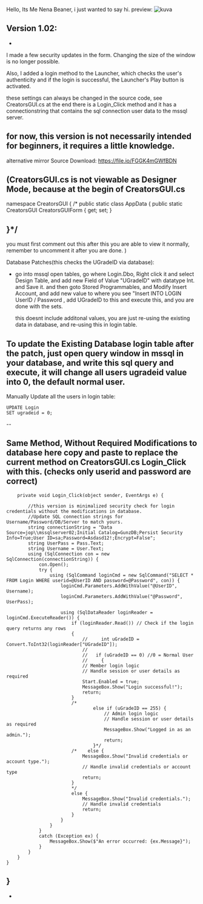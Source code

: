 Hello, Its Me Nena Beaner, i just wanted to say hi.
preview:
![kuva](https://github.com/rockitmed162/TournamentforTen/assets/127537866/57eef64b-4700-4f54-9d04-11d25280e1cb)
 
Version 1.02:
--
-
I made a few security updates in the form. Changing the size of the window is no longer possible.

Also, I added a login method to the Launcher, which checks the user's authenticity and if the login is successful, the Launcher's Play button is activated.

these settings can always be changed in the source code, see CreatorsGUI.cs at the end there is a Login_Click method and it has a connectionstring that contains the sql connection user data to the mssql server.

for now, this version is not necessarily intended for beginners, it requires a little knowledge.
-
alternative mirror
Source Download: https://file.io/FGGK4mGWfBDN

(CreatorsGUI.cs is not viewable as Designer Mode, because at the begin of CreatorsGUI.cs
--
namespace CreatorsGUI {
/*
public static class AppData {
public static CreatorsGUI CreatorsGUIForm { get; set; }

}*/
--
you must first comment out this after this you are able to view it normally, remember to uncomment it after you are done. )

Database Patches(this checks the UGradeID via database):

+ go into mssql open tables, go where Login.Dbo, Right click it and select Design Table, and add new Field of Value "UGradeID" with datatype Int. and Save it. and then goto Stored Programmables, and Modify Insert Account, and add new value to where you see "Insert INTO LOGIN UserID / Password , add UGradeID to this and execute this, and you are done with the sets.

    this doesnt include additonal values, you are just re-using the existing data in database, and re-using this in login table.


To update the Existing Database login table after the patch, just open query window in mssql in your database, and write this sql query and execute, it will change all users ugradeid value into 0, the default normal user.
-
Manually Update all the users in login table:

    UPDATE Login
    SET ugradeid = 0;
--

Same Method, Without Required Modifications to database here copy and paste to replace the current method on CreatorsGUI.cs Login_Click with this.
(checks only userid and password are correct)
--
        private void Login_Click(object sender, EventArgs e) {
         
            //this version is minimalized security check for login credentials without the modifications in database.
            //Update SQL connection strings for Username/Password/DB/Server to match yours.
            string connectionString = "Data Source=jop\\mssqlserver02;Initial Catalog=GunzDB;Persist Security Info=True;User ID=sa;Password=Asdasd12!;Encrypt=False";
            string UserPass = Pass.Text;
            string Username = User.Text;
            using (SqlConnection con = new SqlConnection(connectionString)) {
                con.Open();
                try {
                    using (SqlCommand loginCmd = new SqlCommand("SELECT * FROM Login WHERE userid=@UserID AND password=@Password", con)) {
                        loginCmd.Parameters.AddWithValue("@UserID", Username);
                        loginCmd.Parameters.AddWithValue("@Password", UserPass);
                         
                        using (SqlDataReader loginReader = loginCmd.ExecuteReader()) {
                            if (loginReader.Read()) // Check if the login query returns any rows
                            {
                                //     int uGradeID = Convert.ToInt32(loginReader["UGradeID"]);
                                //
                                //   if (uGradeID == 0) //0 = Normal User
                                //     {
                                // Member login logic
                                // Handle session or user details as required
                                Start.Enabled = true;
                                MessageBox.Show("Login successful!");
                                return;
                            }
                            /*
                                    else if (uGradeID == 255) {
                                        // Admin login logic
                                        // Handle session or user details as required
                                        MessageBox.Show("Logged in as an admin.");
                                        return;
                                    }*/
                            /*    else {
                                MessageBox.Show("Invalid credentials or account type.");
                                // Handle invalid credentials or account type
                                return;
                            }
                            */
                            else {
                                MessageBox.Show("Invalid credentials.");
                                // Handle invalid credentials
                                return;
                            }
                        }
                    }
                }
                catch (Exception ex) {
                    MessageBox.Show($"An error occurred: {ex.Message}");
                }
            }
        }
    }
}
--
-
